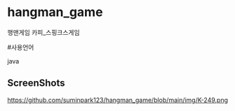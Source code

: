 # hangman_game
행맨게임 카피_스핑크스게임

#사용언어

java

## ScreenShots
https://github.com/suminpark123/hangman_game/blob/main/img/K-249.png
